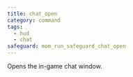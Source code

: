 ```yaml
---
title: chat_open
category: command
tags:
  - hud
  - chat
safeguard: mom_run_safeguard_chat_open
---
```


Opens the in-game chat window.
